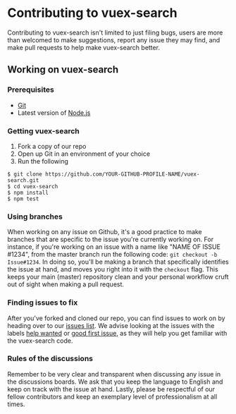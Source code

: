 # Contributing to vuex-search
Contributing to vuex-search isn't limited to just filing bugs, users are more than welcomed to make suggestions, report any issue they may find, and make pull requests to help make vuex-search better.

## Working on vuex-search
### Prerequisites
* [Git](https://git-scm.com/)
* Latest version of [Node.js](https://nodejs.org/en/)

### Getting vuex-search
1. Fork a copy of our repo
2. Open up Git in an environment of your choice
3. Run the following

```
$ git clone https://github.com/YOUR-GITHUB-PROFILE-NAME/vuex-search.git
$ cd vuex-search
$ npm install
$ npm test
```

### Using branches
When working on any issue on Github, it's a good practice to make branches that are specific to the issue you're currently working on. For instance, if you're working on an issue with a name like "NAME OF ISSUE #1234", from the master branch run the following code: `git checkout -b Issue#1234`. In doing so, you'll be making a branch that specifically identifies the issue at hand, and moves you right into it with the `checkout` flag. This keeps your main (master) repository clean and your personal workflow cruft out of sight when making a pull request. 

### Finding issues to fix
After you've forked and cloned our repo, you can find issues to work on by heading over to our [issues list](https://github.com/albertlucianto/vuex-search/issues). We advise looking at the issues with the labels [help wanted](https://github.com/albertlucianto/vuex-searcha/issues?q=is%3Aissue+is%3Aopen+label%3A%22help+wanted%22) or [good first issue](https://github.com/albertlucianto/vuex-search/issues?q=is%3Aissue+is%3Aopen+label%3A%22good+first+issue%22), as they will help you get familiar with the vuex-search code. 

### Rules of the discussions
Remember to be very clear and transparent when discussing any issue in the discussions boards. We ask that you keep the language to English and keep on track with the issue at hand. Lastly, please be respectful of our fellow contributors and keep an exemplary level of professionalism at all times.  
